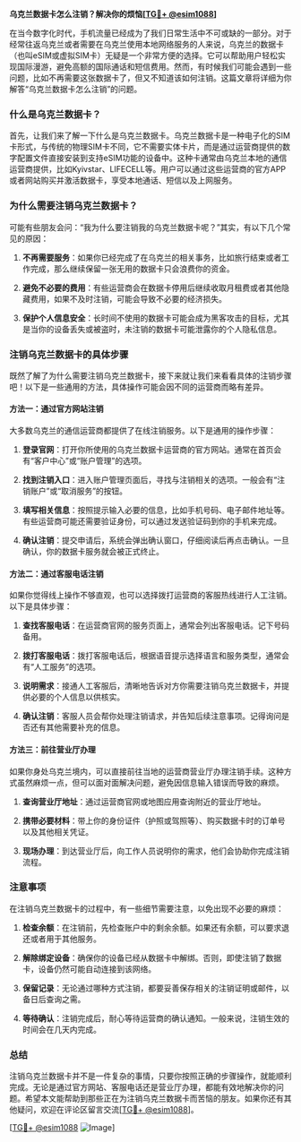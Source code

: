**乌克兰数据卡怎么注销？解决你的烦恼[[TG💪+ @esim1088](https://t.me/s/esim1088)]**

在当今数字化时代，手机流量已经成为了我们日常生活中不可或缺的一部分。对于经常往返乌克兰或者需要在乌克兰使用本地网络服务的人来说，乌克兰的数据卡（也叫eSIM或虚拟SIM卡）无疑是一个非常方便的选择。它可以帮助用户轻松实现国际漫游，避免高额的国际通话和短信费用。然而，有时候我们可能会遇到一些问题，比如不再需要这张数据卡了，但又不知道该如何注销。这篇文章将详细为你解答“乌克兰数据卡怎么注销”的问题。

### 什么是乌克兰数据卡？

首先，让我们来了解一下什么是乌克兰数据卡。乌克兰数据卡是一种电子化的SIM卡形式，与传统的物理SIM卡不同，它不需要实体卡片，而是通过运营商提供的数字配置文件直接安装到支持eSIM功能的设备中。这种卡通常由乌克兰本地的通信运营商提供，比如Kyivstar、LIFECELL等。用户可以通过这些运营商的官方APP或者网站购买并激活数据卡，享受本地通话、短信以及上网服务。

### 为什么需要注销乌克兰数据卡？

可能有些朋友会问：“我为什么要注销我的乌克兰数据卡呢？”其实，有以下几个常见的原因：

1. **不再需要服务**：如果你已经完成了在乌克兰的相关事务，比如旅行结束或者工作完成，那么继续保留一张无用的数据卡只会浪费你的资金。
   
2. **避免不必要的费用**：有些运营商会在数据卡停用后继续收取月租费或者其他隐藏费用，如果不及时注销，可能会导致不必要的经济损失。
   
3. **保护个人信息安全**：长时间不使用的数据卡可能会成为黑客攻击的目标，尤其是当你的设备丢失或被盗时，未注销的数据卡可能泄露你的个人隐私信息。

### 注销乌克兰数据卡的具体步骤

既然了解了为什么需要注销乌克兰数据卡，接下来就让我们来看看具体的注销步骤吧！以下是一些通用的方法，具体操作可能会因不同的运营商而略有差异。

#### 方法一：通过官方网站注销

大多数乌克兰的通信运营商都提供了在线注销服务。以下是通用的操作步骤：

1. **登录官网**：打开你所使用的乌克兰数据卡运营商的官方网站。通常在首页会有“客户中心”或“账户管理”的选项。
   
2. **找到注销入口**：进入账户管理页面后，寻找与注销相关的选项。一般会有“注销账户”或“取消服务”的按钮。

3. **填写相关信息**：按照提示输入必要的信息，比如手机号码、电子邮件地址等。有些运营商可能还需要验证身份，可以通过发送验证码到你的手机来完成。

4. **确认注销**：提交申请后，系统会弹出确认窗口，仔细阅读后再点击确认。一旦确认，你的数据卡服务就会被正式终止。

#### 方法二：通过客服电话注销

如果你觉得线上操作不够直观，也可以选择拨打运营商的客服热线进行人工注销。以下是具体步骤：

1. **查找客服电话**：在运营商官网的服务页面上，通常会列出客服电话。记下号码备用。

2. **拨打客服电话**：拨打客服电话后，根据语音提示选择语言和服务类型，通常会有“人工服务”的选项。

3. **说明需求**：接通人工客服后，清晰地告诉对方你需要注销乌克兰数据卡，并提供必要的个人信息以供核实。

4. **确认注销**：客服人员会帮你处理注销请求，并告知后续注意事项。记得询问是否还有其他需要补充的信息。

#### 方法三：前往营业厅办理

如果你身处乌克兰境内，可以直接前往当地的运营商营业厅办理注销手续。这种方式虽然麻烦一点，但可以面对面解决问题，避免因信息输入错误而导致的麻烦。

1. **查询营业厅地址**：通过运营商官网或地图应用查询附近的营业厅地址。

2. **携带必要材料**：带上你的身份证件（护照或驾照等）、购买数据卡时的订单号以及其他相关凭证。

3. **现场办理**：到达营业厅后，向工作人员说明你的需求，他们会协助你完成注销流程。

### 注意事项

在注销乌克兰数据卡的过程中，有一些细节需要注意，以免出现不必要的麻烦：

1. **检查余额**：在注销前，先检查账户中的剩余余额。如果还有余额，可以要求退还或者用于其他服务。

2. **解除绑定设备**：确保你的设备已经从数据卡中解绑。否则，即使注销了数据卡，设备仍然可能自动连接到该网络。

3. **保留记录**：无论通过哪种方式注销，都要妥善保存相关的注销证明或邮件，以备日后查询之需。

4. **等待确认**：注销完成后，耐心等待运营商的确认通知。一般来说，注销生效的时间会在几天内完成。

### 总结

注销乌克兰数据卡并不是一件复杂的事情，只要你按照正确的步骤操作，就能顺利完成。无论是通过官方网站、客服电话还是营业厅办理，都能有效地解决你的问题。希望本文能帮助到那些正在为注销乌克兰数据卡而苦恼的朋友。如果你还有其他疑问，欢迎在评论区留言交流[[TG💪+ @esim1088](https://t.me/s/esim1088)]。

[[TG💪+ @esim1088](https://t.me/s/esim1088) ![Image](https://i.postimg.cc/4NQfJmqS/Snipaste-2025-05-13-00-14-12.png)]